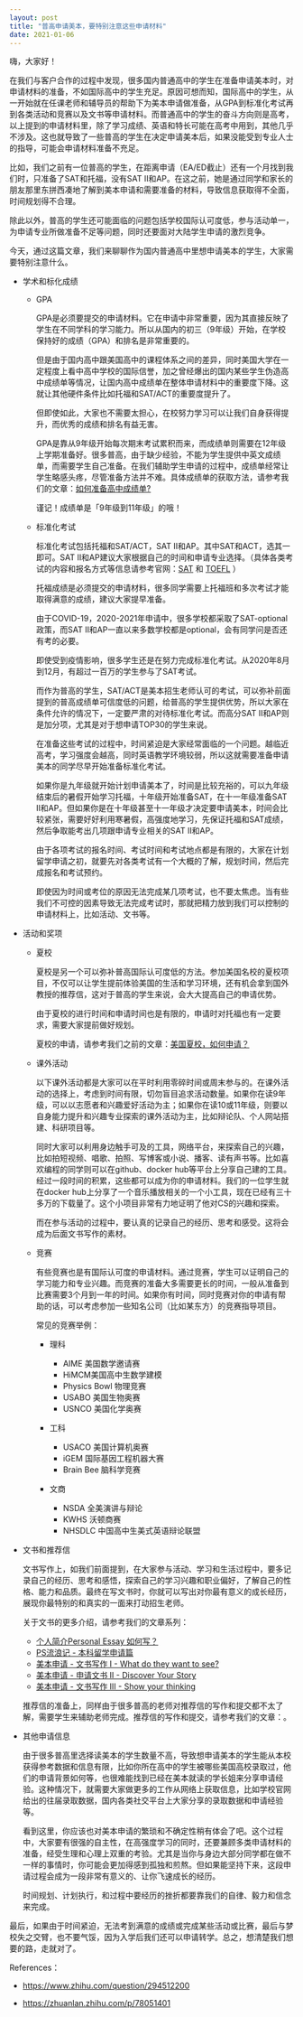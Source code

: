 ```yaml
---
layout: post
title: "普高申请美本，要特别注意这些申请材料"
date: 2021-01-06
---
```



嗨，大家好！

在我们与客户合作的过程中发现，很多国内普通高中的学生在准备申请美本时，对申请材料的准备，不如国际高中的学生充足。原因可想而知，国际高中的学生，从一开始就在任课老师和辅导员的帮助下为美本申请做准备，从GPA到标准化考试再到各类活动和竞赛以及文书等申请材料。而普通高中的学生的奋斗方向则是高考，以上提到的申请材料里，除了学习成绩、英语和特长可能在高考中用到，其他几乎不涉及。这也就导致了一些普高的学生在决定申请美本后，如果没能受到专业人士的指导，可能会申请材料准备不充足。

比如，我们之前有一位普高的学生，在距离申请（EA/ED截止）还有一个月找到我们时，只准备了SAT和托福，没有SAT II和AP。在这之前，她是通过同学和家长的朋友那里东拼西凑地了解到美本申请和需要准备的材料，导致信息获取得不全面，时间规划得不合理。

除此以外，普高的学生还可能面临的问题包括学校国际认可度低，参与活动单一，为申请专业所做准备不足等问题，同时还要面对大陆学生申请的激烈竞争。

今天，通过这篇文章，我们来聊聊作为国内普通高中里想申请美本的学生，大家需要特别注意什么。

+ 学术和标化成绩

  + GPA

    GPA是必须要提交的申请材料。它在申请中非常重要，因为其直接反映了学生在不同学科的学习能力。所以从国内的初三（9年级）开始，在学校保持好的成绩（GPA）和排名是非常重要的。

    但是由于国内高中跟美国高中的课程体系之间的差异，同时美国大学在一定程度上看中高中学校的国际信誉，加之曾经爆出的国内某些学生伪造高中成绩单等情况，让国内高中成绩单在整体申请材料中的重要度下降。这就让其他硬件条件比如托福和SAT/ACT的重要度提升了。

    但即使如此，大家也不需要太担心，在校努力学习可以让我们自身获得提升，而优秀的成绩和排名有益无害。

    GPA是靠从9年级开始每次期末考试累积而来，而成绩单则需要在12年级上学期准备好。很多普高，由于缺少经验，不能为学生提供中英文成绩单，而需要学生自己准备。在我们辅助学生申请的过程中，成绩单经常让学生略感头疼，尽管准备方法并不难。具体成绩单的获取方法，请参考我们的文章：[如何准备高中成绩单?](http://www.tessay.org/blog/2019/03/12/highschooltranscripts)

    谨记！成绩单是「9年级到11年级」的哦！

  + 标准化考试

    标准化考试包括托福和SAT/ACT，SAT II和AP。其中SAT和ACT，选其一即可。SAT II和AP建议大家根据自己的时间和申请专业选择。（具体各类考试的内容和报名方式等信息请参考官网：[SAT](https://www.collegeboard.org/) 和 [TOEFL](https://toefl.neea.cn/) ）

    托福成绩是必须提交的申请材料，很多同学需要上托福班和多次考试才能取得满意的成绩，建议大家提早准备。

    由于COVID-19，2020-2021年申请中，很多学校都采取了SAT-optional政策，而SAT II和AP一直以来多数学校都是optional，会有同学问是否还有考的必要。

    即使受到疫情影响，很多学生还是在努力完成标准化考试。从2020年8月到12月，有超过一百万的学生参与了SAT考试。

    而作为普高的学生，SAT/ACT是美本招生老师认可的考试，可以弥补前面提到的普高成绩单可信度低的问题，给普高的学生提供优势，所以大家在条件允许的情况下，一定要严肃的对待标准化考试。而高分SAT II和AP则是加分项，尤其是对于想申请TOP30的学生来说。

    在准备这些考试的过程中，时间紧迫是大家经常面临的一个问题。越临近高考，学习强度会越高，同时英语教学环境较弱，所以这就需要准备申请美本的同学尽早开始准备标准化考试。

    如果你是九年级就开始计划申请美本了，时间是比较充裕的，可以九年级结束后的暑假开始学习托福，十年级开始准备SAT，在十一年级准备SAT II和AP。但如果你是在十年级甚至十一年级才决定要申请美本，时间会比较紧张，需要好好利用寒暑假，高强度地学习，先保证托福和SAT成绩，然后争取能考出几项跟申请专业相关的SAT II和AP。

    由于各项考试的报名时间、考试时间和考试地点都是有限的，大家在计划留学申请之初，就要先对各类考试有一个大概的了解，规划时间，然后完成报名和考试预约。

    即使因为时间或考位的原因无法完成某几项考试，也不要太焦虑。当有些我们不可控的因素导致无法完成考试时，那就把精力放到我们可以控制的申请材料上，比如活动、文书等。

+ 活动和奖项

  + 夏校

    夏校是另一个可以弥补普高国际认可度低的方法。参加美国名校的夏校项目，不仅可以让学生提前体验美国的生活和学习环境，还有机会拿到国外教授的推荐信，这对于普高的学生来说，会大大提高自己的申请优势。

    由于夏校的进行时间和申请时间也是有限的，申请时对托福也有一定要求，需要大家提前做好规划。

    夏校的申请，请参考我们之前的文章：[美国夏校，如何申请？](http://www.tessay.org/blog/2019/05/03/summer-program)

  + 课外活动

    以下课外活动都是大家可以在平时利用零碎时间或周末参与的。在课外活动的选择上，考虑到时间有限，切勿盲目追求活动数量。如果你在读9年级，可以以志愿者和兴趣爱好活动为主；如果你在读10或11年级，则要以自身能力提升和兴趣专业探索的课外活动为主，比如辩论队、个人网站搭建、科研项目等。

    同时大家可以利用身边触手可及的工具，网络平台，来探索自己的兴趣，比如拍短视频、唱歌、拍照、写博客或小说、播客、读有声书等。比如喜欢编程的同学则可以在github、docker hub等平台上分享自己建的工具。经过一段时间的积累，这些都可以成为你的申请材料。我们的一位学生就在docker hub上分享了一个音乐播放相关的一个小工具，现在已经有三十多万的下载量了。这个小项目非常有力地证明了他对CS的兴趣和探索。

    而在参与活动的过程中，要认真的记录自己的经历、思考和感受。这将会成为后面文书写作的素材。

  + 竞赛

    有些竞赛也是有国际认可度的申请材料。通过竞赛，学生可以证明自己的学习能力和专业兴趣。而竞赛的准备大多需要更长的时间，一般从准备到比赛需要3个月到一年的时间。如果你有时间，同时竞赛对你的申请有帮助的话，可以考虑参加一些知名公司（比如某东方）的竞赛指导项目。

    常见的竞赛举例：
    
    + 理科

      + AIME 美国数学邀请赛
      + HiMCM美国高中生数学建模
      + Physics Bowl 物理竞赛
      + USABO 美国生物奥赛
      + USNCO 美国化学奥赛

    + 工科

      + USACO 美国计算机奥赛
      + iGEM 国际基因工程机器大赛
      + Brain Bee 脑科学竞赛

    + 文商

      + NSDA 全美演讲与辩论
      + KWHS 沃顿商赛
      + NHSDLC 中国高中生美式英语辩论联盟

+ 文书和推荐信

  文书写作上，如我们前面提到，在大家参与活动、学习和生活过程中，要多记录自己的经历、思考和感悟，探索自己的学习兴趣和职业偏好，了解自己的性格、能力和品质。最终在写文书时，你就可以写出对你最有意义的成长经历，展现你最特别的和真实的一面来打动招生老师。

  关于文书的更多介绍，请参考我们的文章系列：

  + [个人简介Personal Essay 如何写？](http://www.tessay.org/blog/2019/03/02/personalessay)
  + [PS流浪记 - 本科留学申请篇](http://www.tessay.org/blog/2020/04/01/adventure-of-ps)
  + [美本申请 - 文书写作 I - What do they want to see?](http://www.tessay.org/blog/2021/03/03/admission-essay-what-to-show)
  + [美本申请 - 申请文书 II - Discover Your Story](http://www.tessay.org/blog/2021/03/15/admission-essay-discover-your-story)
  + [美本申请 - 文书写作 III - Show your thinking](http://www.tessay.org/blog/2021/03/20/admission-essay-thinking)

  推荐信的准备上，同样由于很多普高的老师对推荐信的写作和提交都不太了解，需要学生来辅助老师完成。推荐信的写作和提交，请参考我们的文章：。

+ 其他申请信息

  由于很多普高里选择读美本的学生数量不高，导致想申请美本的学生能从本校获得参考数据和信息有限，比如你所在高中的学生被哪些美国高校录取过，他们的申请背景如何等，也很难能找到已经在美本就读的学长姐来分享申请经验。这种情况下，就需要大家做更多的工作从网络上获取信息，比如学校官网给出的往届录取数据，国内各类社交平台上大家分享的录取数据和申请经验等。

  看到这里，你应该也对美本申请的繁琐和不确定性稍有体会了吧。这个过程中，大家要有很强的自主性，在高强度学习的同时，还要兼顾多类申请材料的准备，经受生理和心理上双重的考验。尤其是当你与身边大部分同学都在做不一样的事情时，你可能会更加得感到孤独和煎熬。但如果能坚持下来，这段申请过程会成为一段非常有意义的、让你飞速成长的经历。

  时间规划、计划执行，和过程中要经历的挫折都要靠我们的自律、毅力和信念来完成。


最后，如果由于时间紧迫，无法考到满意的成绩或完成某些活动或比赛，最后与梦校失之交臂，也不要气馁，因为入学后我们还可以申请转学。总之，想清楚我们想要的路，走就对了。


References：
+ https://www.zhihu.com/question/294512200

+ https://zhuanlan.zhihu.com/p/78051401

